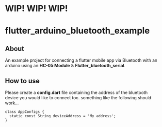 # WIP! WIP! WIP!

# flutter_arduino_bluetooth_example

## About
An example project for connecting a flutter mobile app via Bluetooth with an arduino using an **HC-05 Module** &
**Flutter_bluetooth_serial**.


## How to use
 Please create a **config.dart** file containing the address of the bluetooth device you would like
 to connect too. something like the following should work...

```
class AppConfigs {
  static const String deviceAddress = 'My address';
}
```

